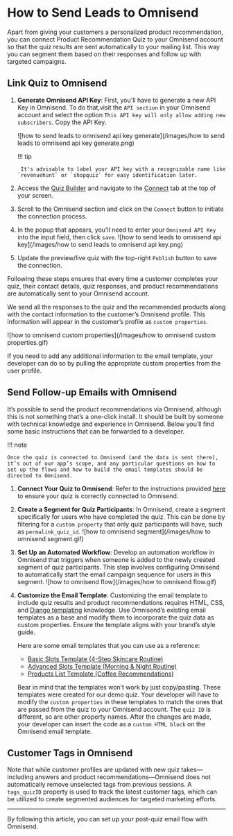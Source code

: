 # How to Send Leads to Omnisend

Apart from giving your customers a personalized product recommendation, you can connect Product Recommendation Quiz to your Omnisend account so that the quiz results are sent automatically to your mailing list. This way you can segment them based on their responses and follow up with targeted campaigns.

## Link Quiz to Omnisend

1. **Generate Omnisend API Key**: First, you'll have to generate a new API Key in Omnisend. To do that,visit the `API section` in your Omnisend account and select the option `This API key will only allow adding new subscribers`. Copy the API Key.

    ![how to send leads to omnisend api key generate](/images/how to send leads to omnisend api key generate.png)

    !!! tip

        It's advisable to label your API key with a recognizable name like `revenuehunt` or `shopquiz` for easy identification later. 

2. Access the [Quiz Builder](https://docs.revenuehunt.com/reference/quiz-builder/) and navigate to the [Connect](https://docs.revenuehunt.com/reference/quiz-builder/#connect) tab at the top of your screen.
2. Scroll to the Omnisend section and click on the `Connect` button to initiate the connection process.
3. In the popup that appears, you'll need to enter your `Omnisend API Key` into the input field, then click `save`.
    ![how to send leads to omnisend api key](/images/how to send leads to omnisend api key.png)
4. Update the preview/live quiz with the top-right `Publish` button to save the connection. 

Following these steps ensures that every time a customer completes your quiz, their contact details, quiz responses, and product recommendations are automatically sent to your Omnisend account. 

We send all the responses to the quiz and the recommended products along with the contact information to the customer’s Omnisend profile. This information will appear in the customer’s profile as `custom properties`.

![how to omnisend custom properties](/images/how to omnisend custom properties.gif)

If you need to add any additional information to the email template, your developer can do so by pulling the appropriate custom properties from the user profile.
 
## Send Follow-up Emails with Omnisend

It’s possible to send the product recommendations via Omnisend, although this is not something that’s a one-click install. It should be built by someone with technical knowledge and experience in Omnisend. Below you’ll find some basic instructions that can be forwarded to a developer.

!!! note

    Once the quiz is connected to Omnisend (and the data is sent there), it’s out of our app’s scope, and any particular questions on how to set up the flows and how to build the email templates should be directed to Omnisend.

1. **Connect Your Quiz to Omnisend**: Refer to the instructions provided [here](#link-quiz-to-omnisend) to ensure your quiz is correctly connected to Omnisend.
2. **Create a Segment for Quiz Participants**: In Omnisend, create a segment specifically for users who have completed the quiz. This can be done by filtering for a `custom property` that only quiz participants will have, such as `permalink_quiz_id`.
    ![how to omnisend segment](/images/how to omnisend segment.gif)
3. **Set Up an Automated Workflow**: Develop an automation workflow in Omnisend that triggers when someone is added to the newly created segment of quiz participants. This step involves configuring Omnisend to automatically start the email campaign sequence for users in this segment.
    ![how to omnisend flow](/images/how to omnisend flow.gif)
4. **Customize the Email Template**: Customizing the email template to include quiz results and product recommendations requires HTML, CSS, and [Django templating](https://docs.djangoproject.com/en/1.8/ref/templates/builtins/) knowledge. Use Omnisend’s existing email templates as a base and modify them to incorporate the quiz data as custom properties. Ensure the template aligns with your brand’s style guide.

    Here are some email templates that you can use as a reference:

    - [Basic Slots Template (4-Step Skincare Routine)](https://docs.google.com/document/d/1wy-_nb0nGyU0_NsWB6YZMiXbXiA2sMyrGu6ks7TqzjQ/edit?usp=sharing)
    - [Advanced Slots Template (Morning & Night Routine)](https://docs.google.com/document/d/1RIXL2zF0ErGbUX5IwCRXjnr8bNV3wXuZQuuy3NmbL_I/edit?usp=sharing)
    - [Products List Template (Coffee Recommendations)](https://docs.google.com/document/d/175YmJpZ_iTahGFip46MGb6fcn5cupNsCEuZFxMnFCAg/edit?usp=sharing)

    Bear in mind that the templates won’t work by just copy/pasting. These templates were created for our demo quiz. Your developer will have to modify the `custom properties` in these templates to match the ones that are passed from the quiz to your Omnisend account. The `quiz ID` is different, so are other property names. After the changes are made, your developer can insert the code as a `custom HTML block` on the Omnisend email template.


## Customer Tags in Omnisend

Note that while customer profiles are updated with new quiz takes—including answers and product recommendations—Omnisend does not automatically remove unselected tags from previous sessions. A `tags_quizID` property is used to track the latest customer tags, which can be utilized to create segmented audiences for targeted marketing efforts.

---
By following this article, you can set up your post-quiz email flow with Omnisend.
